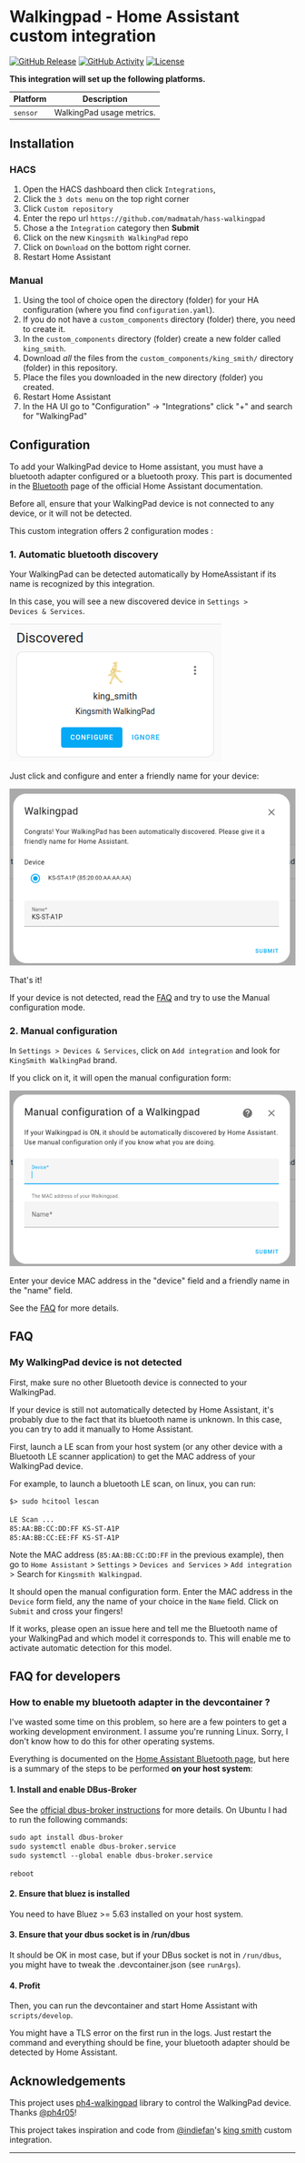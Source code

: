 # Walkingpad - Home Assistant custom integration

[![GitHub Release][releases-shield]][releases]
[![GitHub Activity][commits-shield]][commits]
[![License][license-shield]](LICENSE)


**This integration will set up the following platforms.**

Platform | Description
-- | --
`sensor` | WalkingPad usage metrics.

## Installation

### HACS
1. Open the HACS dashboard then click `Integrations`,
1. Click the `3 dots menu` on the top right corner
1. Click `Custom repository`
1. Enter the repo url `https://github.com/madmatah/hass-walkingpad`
1. Chose a the `Integration` category then **Submit**
1. Click on the new `Kingsmith WalkingPad` repo
1. Click on `Download` on the bottom right corner.
1. Restart Home Assistant

### Manual
1. Using the tool of choice open the directory (folder) for your HA configuration (where you find `configuration.yaml`).
1. If you do not have a `custom_components` directory (folder) there, you need to create it.
1. In the `custom_components` directory (folder) create a new folder called `king_smith`.
1. Download _all_ the files from the `custom_components/king_smith/` directory (folder) in this repository.
1. Place the files you downloaded in the new directory (folder) you created.
1. Restart Home Assistant
1. In the HA UI go to "Configuration" -> "Integrations" click "+" and search for "WalkingPad"

## Configuration

To add your WalkingPad device to Home assistant, you must have a bluetooth adapter configured or a bluetooth proxy. This part is documented in the [Bluetooth](https://www.home-assistant.io/integrations/bluetooth/) page of the official Home Assistant documentation.

Before all, ensure that your WalkingPad device is not connected to any device, or it will not be detected.

This custom integration offers 2 configuration modes :

### 1. Automatic bluetooth discovery

Your WalkingPad can be detected automatically by HomeAssistant if its name is recognized by this integration.

In this case, you will see a new discovered device in `Settings > Devices & Services`.

![Disvocered device](./assets/images/discovered-device.png)

Just click and configure and enter a friendly name for your device:

![Automatic config flow](./assets/images/bluetooth-config-flow.png)


That's it!

If your device is not detected, read the [FAQ](#my-walkingpad-device-is-not-detected) and try to use the Manual configuration mode.

### 2. Manual configuration

In `Settings > Devices & Services`, click on `Add integration` and look for `KingSmith WalkingPad` brand.

If you click on it, it will open the manual configuration form:

![Manual configuration](./assets/images/manual-config-flow.png)


Enter your device MAC address in the "device" field and a friendly name in the "name" field.

See the [FAQ](#my-walkingpad-device-is-not-detected) for more details.

<!---->

## FAQ

### My WalkingPad device is not detected

First, make sure no other Bluetooth device is connected to your WalkingPad.

If your device is still not automatically detected by Home Assistant, it's
probably due to the fact that its bluetooth name is unknown. In this
case, you can try to add it manually to Home Assistant.

First, launch a LE scan from your host system (or any other device with a
Bluetooth LE scanner application) to get the MAC address of your WalkingPad
device.

For example, to launch a bluetooth LE scan, on linux, you can run:
```
$> sudo hcitool lescan

LE Scan ...
85:AA:BB:CC:DD:FF KS-ST-A1P
85:AA:BB:CC:EE:FF KS-ST-A1P
```

Note the MAC address (`85:AA:BB:CC:DD:FF` in the previous example), then go to
`Home Assistant` > `Settings` > `Devices and Services` > `Add integration` > Search for `Kingsmith Walkingpad`.

It should open the manual configuration form. Enter the MAC address in the
`Device` form field, any the name of your choice in the `Name` field.
Click on `Submit` and cross your fingers!

If it works, please open an issue here and tell me the Bluetooth name of your
WalkingPad and which model it corresponds to. This will enable me to activate
automatic detection for this model.

## FAQ for developers

### How to enable my bluetooth adapter in the devcontainer ?

I've wasted some time on this problem, so here are a few pointers to get a working development environment.
I assume you're running Linux. Sorry, I don't know how to do this for other operating systems.

Everything is documented on the [Home Assistant Bluetooth page](https://www.home-assistant.io/integrations/bluetooth#additional-details-for-container-core-and-supervised-installs), but here is a summary of the
steps to be performed **on your host system**:

#### 1. Install and enable DBus-Broker

See the [official dbus-broker instructions](https://github.com/bus1/dbus-broker/wiki) for more details. On Ubuntu I had to run the following commands:

```
sudo apt install dbus-broker
sudo systemctl enable dbus-broker.service
sudo systemctl --global enable dbus-broker.service

reboot
````

#### 2. Ensure that bluez is installed

You need to have Bluez >= 5.63 installed on your host system.

#### 3. Ensure that your dbus socket is in /run/dbus

It should be OK in most case, but if your DBus socket is not
in `/run/dbus`, you might have to tweak the .devcontainer.json (see `runArgs`).


#### 4. Profit

Then, you can run the devcontainer and start Home Assistant with `scripts/develop`.

You might have a TLS error on the first run in the logs. Just restart the command and everything should be fine, your bluetooth adapter should be detected by Home Assistant.


## Acknowledgements

This project uses [ph4-walkingpad](https://github.com/ph4r05/ph4-walkingpad) library to control the WalkingPad device. Thanks [@ph4r05](https://github.com/ph4r05)!

This project takes inspiration and code from [@indiefan](https://github.com/indiefan)'s [king smith](https://github.com/indiefan/king_smith) custom integration.

***

[commits-shield]: https://img.shields.io/github/commit-activity/y/madmatah/hass-walkingpad.svg?style=for-the-badge
[commits]: https://github.com/madmatah/hass-walkingpad/commits/main
[license-shield]: https://img.shields.io/github/license/madmatah/hass-walkingpad.svg?style=for-the-badge
[releases-shield]: https://img.shields.io/github/release/madmatah/hass-walkingpad.svg?style=for-the-badge
[releases]: https://github.com/madmatah/hass-walkingpad/releases
